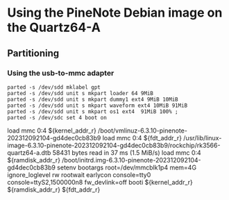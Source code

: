 # Using the PineNote Debian image on the Quartz64-A

## Partitioning

### Using the usb-to-mmc adapter

	parted -s /dev/sdd mklabel gpt
	parted -s /dev/sdd unit s mkpart loader 64 9MiB
	parted -s /dev/sdd unit s mkpart dummy1 ext4 9MiB 10MiB
	parted -s /dev/sdd unit s mkpart waveform ext4 10MiB 91MiB
	parted -s /dev/sdd unit s mkpart os1 ext4  91MiB 100% ;
	parted -s /dev/sdc set 4 boot on

load mmc 0:4 ${kernel_addr_r} /boot/vmlinuz-6.3.10-pinenote-202312092104-gd4dec0cb83b9
load mmc 0:4 ${fdt_addr_r} /usr/lib/linux-image-6.3.10-pinenote-202312092104-gd4dec0cb83b9/rockchip/rk3566-quartz64-a.dtb
58431 bytes read in 37 ms (1.5 MiB/s)
load mmc 0:4 ${ramdisk_addr_r} /boot/initrd.img-6.3.10-pinenote-202312092104-gd4dec0cb83b9
setenv bootargs root=/dev/mmcblk1p4 mem=4G ignore_loglevel rw rootwait earlycon console=tty0 console=ttyS2,1500000n8 fw_devlink=off
booti ${kernel_addr_r} ${ramdisk_addr_r} ${fdt_addr_r}
